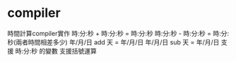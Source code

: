 # compiler
時間計算compiler實作
時:分:秒 + 時:分:秒 = 時:分:秒
時:分:秒 - 時:分:秒 = 時:分:秒(兩者時間相差多少)
年/月/日 add 天 = 年/月/日
年/月/日 sub 天 = 年/月/日
支援  時:分:秒  的變數
支援括號運算
